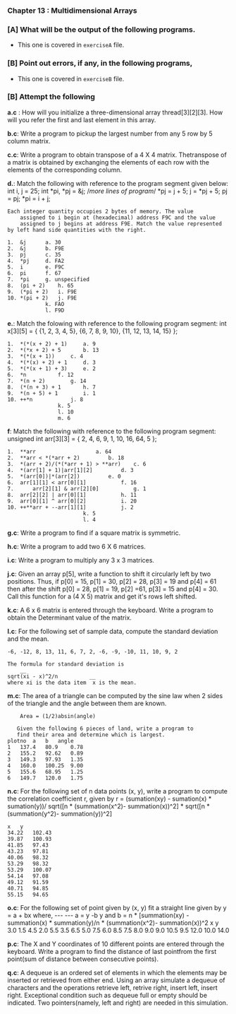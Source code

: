 ### Chapter 13 : Multidimensional Arrays

### [A] What will be the output of the following programs.

- This one is covered in `exerciseA` file.

### [B] Point out errors, if any, in the following programs,

- This one is covered in `exerciseB` file.

### [B] Attempt the following

**a.c** : How will you initialize a three-dimensional array thread[3][2][3].
How will you refer the first and last element in this array.

**b.c**: Write a program to pickup the largest number from any 5 row by 5 column 
matrix.

**c.c**: Write a program to obtain transpose of a 4 X 4 matrix. Thetranspose of a 
matrix is obtained by exchanging the elements of each row with the elements of the 
corresponding column.

**d.**: Match the following with reference to the program segment
given below:
	int i, j = 25;
	int *pi, *pj = &j;
	/*more lines of program*/
	*pj = j + 5;
	 j = *pj + 5;
	 pj = pj;
	 *pi = i + j;

	Each integer quantity occupies 2 bytes of memory. The value
        assigned to i begin at (hexadecimal) address F9C and the value
    	assigned to j begins at address F9E. Match the value represented
 	by left hand side quantities with the right.

	1.	&j		a. 30
	2.	&j		b. F9E
	3.	pj		c. 35
	4.	*pj		d. FA2
	5.	i		e. F9C
	6. 	pi		f. 67
	7.	*pi		g. unspecified
	8. 	(pi + 2) 	h. 65
	9.	(*pi + 2)	i. F9E
	10.	*(pi + 2)	j. F9E
				k. FAO
				l. F9D

**e.**: Match the folowing with reference to the following program
 segment:
	int x[3][5] = {
			{1, 2, 3, 4, 5},
			{6, 7, 8, 9, 10},
			{11, 12, 13, 14, 15}
		      };

	1. 	*(*(x + 2) + 1)		a. 9
	2. 	*(*x + 2) + 5		b. 13
	3.	*(*(x + 1))		c. 4
	4.	*(*(x) + 2) + 1		d. 3
	5.	*(*(x + 1) + 3)		e. 2
	6.	*n			f. 12
	7.	*(n + 2)		g. 14
	8.	(*(n + 3) + 1		h. 7
	9.	*(n + 5) + 1		i. 1
	10.	++*n			j. 8
					k. 5
					l. 10
					m. 6

**f**: Match the following with reference to the following program
    segment:
	unsigned int arr[3][3] = {
				   2, 4, 6,
				   9, 1, 10,
			           16, 64, 5
				};

	1.	**arr					a. 64
	2.	**arr < *(*arr + 2)			b. 18
	3.	*(arr + 2)/(*(*arr + 1) > **arr)	c. 6
	4. 	*(arr[1] + 1)|arr[1][2]			d. 3
	5.	*(arr[0])|*(arr[2])			e. 0
	6.	arr[1][1] < arr[0][1]			f. 16
	7.  	arr[2][1] & arr[2][0]			g. 1
	8. 	arr[2][2] | arr[0][1]			h. 11
	9. 	arr[0][1] ^ arr[0][2]			i. 20
	10.	++**arr + --arr[1][1]			j. 2
							k. 5
							l. 4

**g.c**:  Write a program to find if a square matrix is symmetric.

**h.c**:  Write a program to add two 6 X 6 matrices.

**i.c**:  Write a program to multiply any 3 x 3 matrices.

**j.c**:  Given an array p[5], write a function to shift it circularly left by 
two positions. Thus, if p[0] = 15, p[1] = 30, p[2] = 28, p[3] = 19 and p[4] = 61 
then after the shift p[0] = 28, p[1] = 19, p[2] =61, p[3] = 15 and p[4] = 30. 
Call this function for a (4 X 5) matrix and get it's rows left shifted.

**k.c**: A 6 x 6 matrix is entered through the keyboard. Write a program to 
obtain the Determinant value of the matrix.

**l.c**:  For the following set of sample data, compute the standard 
deviation and the mean.
	
	-6, -12, 8, 13, 11, 6, 7, 2, -6, -9, -10, 11, 10, 9, 2

	The formula for standard deviation is
	 	__
	sqrt(xi - x)^2/n          __
	where xi is the data item  x is the mean.

**m.c**: The area of a triangle can be computed by the sine law when
2 sides of the triangle and the angle between them are known.

		Area = (1/2)absin(angle)

       Given the following 6 pieces of land, write a program to 
       find their area and determine which is largest.
	plotno	a	b	angle
	1	137.4	80.9	0.78
	2	155.2	92.62	0.89
	3	149.3	97.93	1.35
	4	160.0	100.25	9.00
	5	155.6	68.95	1.25
	6	149.7	120.0	1.75

**n.c**: For the following set of n data points (x, y), write a 
program to compute the correlation coefficient r, given 
by 
	r = (sumation(xy) - sumation(x) * sumation(y))/
	    sqrt([n * (summation(x^2)- summation(x))^2]
	    * sqrt([n * (summation(y^2)- summation(y))^2]

	x 	y 	
	34.22	102.43
	39.87 	100.93
	41.85	97.43
	43.23	97.81
	40.06	98.32
	53.29	98.32
	53.29	100.07
	54.14	97.08
	49.12	91.59
	40.71	94.85
	55.15	94.65

**o.c**: For the following set of point given by (x, y) fit a straight line
given by y = a + bx
	where,	    ---   ---
		a =  y  -b y  and
		b = n * [summation(xy) - summation(x) * summation(y)/n * 
		    (summation(x^2)- summation(x))^2
		x	y
		3.0	1.5
		4.5	2.0
		5.5	3.5
		6.5	5.0
		7.5	6.0
		8.5	7.5
		8.0	9.0
		9.0	10.5
		9.5	12.0
		10.0	14.0

**p.c**: The X and Y coordinates of 10 different points are entered through
the keyboard. Write a program to find the distance of last pointfrom the first 
point(sum of distance between consecutive points).

**q.c**: A dequeue is an ordered set of elements in which the  elements may be 
inserted or retrieved from either end. Using an array simulate a dequeue of characters
and the operations retrieve left, retrive right, insert left, insert right. Exceptional 
condition such as dequeue full or empty should be indicated. Two pointers(namely, left
and right) are needed in this simulation.











